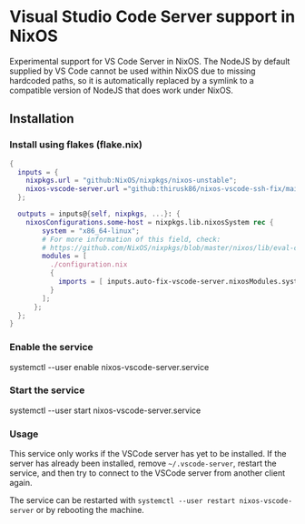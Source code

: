 # Visual Studio Code Server support in NixOS

Experimental support for VS Code Server in NixOS. The NodeJS by default supplied by VS Code cannot be used within NixOS due to missing hardcoded paths, so it is automatically replaced by a symlink to a compatible version of NodeJS that does work under NixOS.

## Installation

### Install using flakes (flake.nix)

```nix
{
  inputs = {
    nixpkgs.url = "github:NixOS/nixpkgs/nixos-unstable";
    nixos-vscode-server.url ="github:thirusk86/nixos-vscode-ssh-fix/main";
  };

  outputs = inputs@{self, nixpkgs, ...}: {
    nixosConfigurations.some-host = nixpkgs.lib.nixosSystem rec {
        system = "x86_64-linux";
        # For more information of this field, check:
        # https://github.com/NixOS/nixpkgs/blob/master/nixos/lib/eval-config.nix
        modules = [
          ./configuration.nix
          {
            imports = [ inputs.auto-fix-vscode-server.nixosModules.system ];
          }
        ];
      };
  };
}
```
### Enable the service
systemctl --user enable nixos-vscode-server.service

### Start the service
systemctl --user start nixos-vscode-server.service

### Usage

This service only works if the VSCode server has yet to be installed. If the server has already been installed, remove `~/.vscode-server`, restart the
service, and then try to connect to the VSCode server from another client again. 

The service can be restarted with `systemctl --user restart nixos-vscode-server` or by rebooting the machine.
